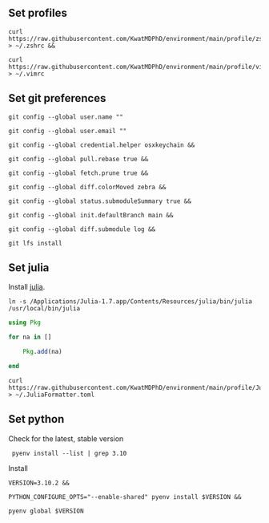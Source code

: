 ## Set profiles

```
curl https://raw.githubusercontent.com/KwatMDPhD/environment/main/profile/zshrc > ~/.zshrc &&

curl https://raw.githubusercontent.com/KwatMDPhD/environment/main/profile/vimrc > ~/.vimrc
```

## Set git preferences

```
git config --global user.name ""

git config --global user.email ""

git config --global credential.helper osxkeychain &&

git config --global pull.rebase true &&

git config --global fetch.prune true &&

git config --global diff.colorMoved zebra &&

git config --global status.submoduleSummary true &&

git config --global init.defaultBranch main &&

git config --global diff.submodule log &&

git lfs install
```

## Set julia

Install [julia](https://julialang.org/downloads).

```
ln -s /Applications/Julia-1.7.app/Contents/Resources/julia/bin/julia /usr/local/bin/julia
```

```julia
using Pkg

for na in []

    Pkg.add(na)

end
```

```
curl https://raw.githubusercontent.com/KwatMDPhD/environment/main/profile/JuliaFormatter.toml > ~/.JuliaFormatter.toml
```

## Set python

Check for the latest, stable version

```
 pyenv install --list | grep 3.10
```

Install

```
VERSION=3.10.2 &&

PYTHON_CONFIGURE_OPTS="--enable-shared" pyenv install $VERSION &&

pyenv global $VERSION
```
